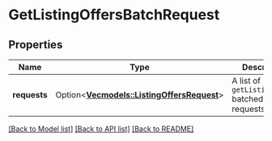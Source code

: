 # GetListingOffersBatchRequest

## Properties

Name | Type | Description | Notes
------------ | ------------- | ------------- | -------------
**requests** | Option<[**Vec<models::ListingOffersRequest>**](ListingOffersRequest.md)> | A list of `getListingOffers` batched requests to run. | [optional]

[[Back to Model list]](../README.md#documentation-for-models) [[Back to API list]](../README.md#documentation-for-api-endpoints) [[Back to README]](../README.md)


